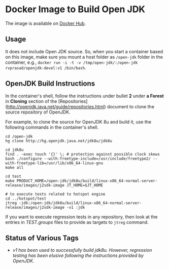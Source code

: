 # Docker Image to Build Open JDK

The image is available on [Docker Hub](https://hub.docker.com/r/rvprasad/openjdk-devel/).


## Usage

It does not include Open JDK source.  So, when you start a container based on 
this image, make sure you mount a host folder as `/open-jdk` folder in the 
container, e.g., 
`docker run -i -t -v /tmp/open-jdk/:/open-jdk rvprasad/openjdk-devel:v1 /bin/bash`.


## OpenJDK Build Instructions

In the container's shell, follow the instructions under bullet **2** under 
**a Forest** in **Cloning** section of the [Repositories]
(http://openjdk.java.net/guide/repositories.html) document to clone the source
repository of OpenJDK.  

For example, to clone the source for OpenJDK 8u and build it, use the 
following commands in the container's shell.

```
cd /open-jdk
hg clone http://hg.openjdk.java.net/jdk8u/jdk8u  

cd jdk8u
find . -exec touch '{}' \; # protection against possible clock skews
bash ./configure --with-freetype-include=/usr/include/freetype2/ --with-freetype-lib=/usr/lib/x86_64-linux-gnu
make all

cd test
make PRODUCT_HOME=/open-jdk/jdk8u/build/linux-x86_64-normal-server-release/images/j2sdk-image JT_HOME=$JT_HOME 

# to execute tests related to hotspot engine
cd ../hotspot/test
jtreg -jdk:/open-jdk/jdk8u/build/linux-x86_64-normal-server-release/images/j2sdk-image -v1 :jdk
```

If you want to execute regression tests in any repository, then look at the 
entries in _TEST.groups_ files to provide as targets to `jtreg` command.


## Status of Various Tags
- _v1 has been used to successfully build jdk8u.  However, regression testing
  has been elusive following the instructions provided by OpenJDK._
